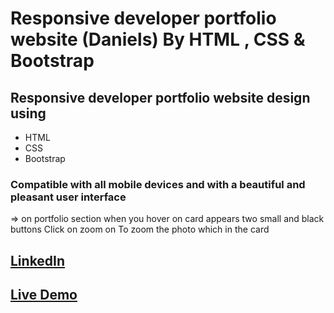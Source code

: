 # Responsive developer portfolio website \(Daniels\) By HTML , CSS & Bootstrap

## Responsive developer portfolio website design using 
- HTML
- CSS
- Bootstrap

### Compatible with all mobile devices and with a beautiful and pleasant user interface 
=> on portfolio section when you hover on card appears two small and black buttons Click on zoom on To zoom the photo which in the card 

## [LinkedIn](https://www.linkedin.com/in/mohammed-ashraf-a044522b9?utm_source=share&utm_campaign=share_via&utm_content=profile&utm_medium=android_app)

## [Live Demo](https://mo-ashraf-elsayed.github.io/Daniels/)

